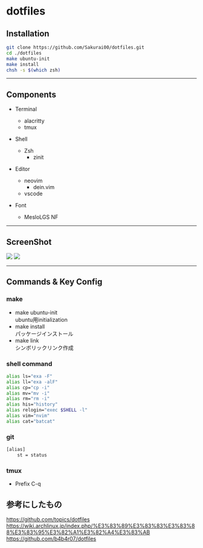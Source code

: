 # dotfiles


## Installation
```bash
git clone https://github.com/Sakurai00/dotfiles.git
cd ./dotfiles
make ubuntu-init
make install
chsh -s $(which zsh)
```

---
## Components
- Terminal
  - alacritty
  - tmux

- Shell
  - Zsh
    - zinit

- Editor
  - neovim
    - dein.vim
  - vscode

- Font
  - MesloLGS NF

---
## ScreenShot
![](https://user-images.githubusercontent.com/54164011/114970880-41cb2180-9eb6-11eb-8348-f8f84e32d6be.png)
![](https://user-images.githubusercontent.com/54164011/114970646-c79a9d00-9eb5-11eb-8975-f134546d4a97.png)

---
## Commands & Key Config

### make
- make ubuntu-init  
ubuntu用initialization
- make install  
パッケージインストール
- make link  
シンボリックリンク作成

### shell command
```bash
alias ls="exa -F"
alias ll="exa -alF"
alias cp="cp -i"
alias mv="mv -i"
alias rm="rm -i"
alias his="history"
alias relogin="exec $SHELL -l"
alias vim="nvim"
alias cat="batcat"
```
### git
```bash
[alias]
	st = status
```
### tmux
- Prefix C-q


## 参考にしたもの
https://github.com/topics/dotfiles  
https://wiki.archlinux.jp/index.php/%E3%83%89%E3%83%83%E3%83%88%E3%83%95%E3%82%A1%E3%82%A4%E3%83%AB  
https://github.com/b4b4r07/dotfiles

